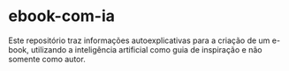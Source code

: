 # ebook-com-ia
Este repositório traz informações autoexplicativas para a criação de um e-book, utilizando a inteligência artificial como guia de inspiração e não somente como autor.

